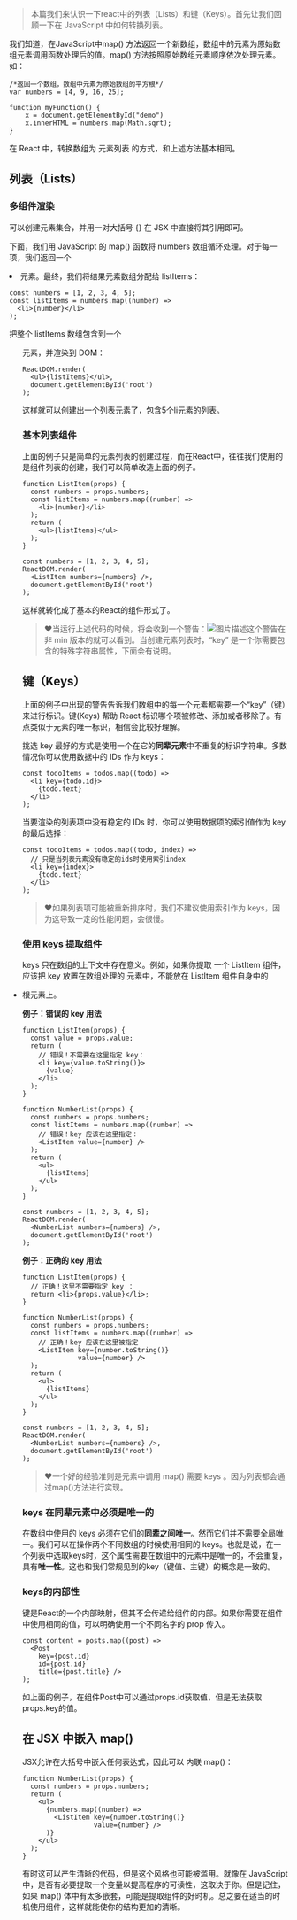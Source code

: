 >本篇我们来认识一下react中的列表（Lists）和键（Keys）。首先让我们回顾一下在 JavaScript 中如何转换列表。

我们知道，在JavaScript中map() 方法返回一个新数组，数组中的元素为原始数组元素调用函数处理后的值。map() 方法按照原始数组元素顺序依次处理元素。如：
```
/*返回一个数组，数组中元素为原始数组的平方根*/
var numbers = [4, 9, 16, 25];

function myFunction() {
    x = document.getElementById("demo")
    x.innerHTML = numbers.map(Math.sqrt);
}
```
在 React 中，转换数组为 元素列表 的方式，和上述方法基本相同。

## 列表（Lists）

### 多组件渲染

可以创建元素集合，并用一对大括号 {} 在 JSX 中直接将其引用即可。

下面，我们用 JavaScript 的 map() 函数将 numbers 数组循环处理。对于每一项，我们返回一个 <li> 元素。最终，我们将结果元素数组分配给 listItems：
```
const numbers = [1, 2, 3, 4, 5];
const listItems = numbers.map((number) =>
  <li>{number}</li>
);
```
把整个 listItems 数组包含到一个 <ul> 元素，并渲染到 DOM：
```
ReactDOM.render(
  <ul>{listItems}</ul>,
  document.getElementById('root')
);
```
这样就可以创建出一个列表元素了，包含5个li元素的列表。

### 基本列表组件

上面的例子只是简单的元素列表的创建过程，而在React中，往往我们使用的是组件列表的创建，我们可以简单改造上面的例子。
```
function ListItem(props) {
  const numbers = props.numbers;
  const listItems = numbers.map((number) =>
    <li>{number}</li>
  );
  return (
    <ul>{listItems}</ul>
  );
}

const numbers = [1, 2, 3, 4, 5];
ReactDOM.render(
  <ListItem numbers={numbers} />,
  document.getElementById('root')
);
```
这样就转化成了基本的React的组件形式了。
> ❤当运行上述代码的时候，将会收到一个警告：![图片描述][1]这个警告在非 min 版本的就可以看到。当创建元素列表时，“key” 是一个你需要包含的特殊字符串属性，下面会有说明。


  [1]: https://segmentfault.com/img/bVT4IZ?w=560&h=77

## 键（Keys）

上面的例子中出现的警告告诉我们数组中的每一个元素都需要一个“key”（键）来进行标识。键(Keys) 帮助 React 标识哪个项被修改、添加或者移除了。有点类似于元素的唯一标识，相信会比较好理解。

挑选 key 最好的方式是使用一个在它的**同辈元素**中不重复的标识字符串。多数情况你可以使用数据中的 IDs 作为 keys：
```
const todoItems = todos.map((todo) =>
  <li key={todo.id}>
    {todo.text}
  </li>
);
```

当要渲染的列表项中没有稳定的 IDs 时，你可以使用数据项的索引值作为 key 的最后选择：
```
const todoItems = todos.map((todo, index) =>
  // 只是当列表元素没有稳定的ids时使用索引index
  <li key={index}>
    {todo.text}
  </li>
);
```
> ❤如果列表项可能被重新排序时，我们不建议使用索引作为 keys，因为这导致一定的性能问题，会很慢。

### 使用 keys 提取组件

keys 只在数组的上下文中存在意义。例如，如果你提取 一个 ListItem 组件，应该把 key 放置在数组处理的 <ListItem /> 元素中，不能放在 ListItem 组件自身中的 <li> 根元素上。

**例子：错误的 key 用法**
```
function ListItem(props) {
  const value = props.value;
  return (
    // 错误！不需要在这里指定 key：
    <li key={value.toString()}>
      {value}
    </li>
  );
}

function NumberList(props) {
  const numbers = props.numbers;
  const listItems = numbers.map((number) =>
    // 错误！key 应该在这里指定：
    <ListItem value={number} />
  );
  return (
    <ul>
      {listItems}
    </ul>
  );
}

const numbers = [1, 2, 3, 4, 5];
ReactDOM.render(
  <NumberList numbers={numbers} />,
  document.getElementById('root')
);
```

**例子：正确的 key 用法**
```
function ListItem(props) {
  // 正确！这里不需要指定 key ：
  return <li>{props.value}</li>;
}

function NumberList(props) {
  const numbers = props.numbers;
  const listItems = numbers.map((number) =>
    // 正确！key 应该在这里被指定
    <ListItem key={number.toString()}
              value={number} />
  );
  return (
    <ul>
      {listItems}
    </ul>
  );
}

const numbers = [1, 2, 3, 4, 5];
ReactDOM.render(
  <NumberList numbers={numbers} />,
  document.getElementById('root')
);
```
> ❤一个好的经验准则是元素中调用 map() 需要 keys 。因为列表都会通过map()方法进行实现。

### keys 在同辈元素中必须是唯一的

在数组中使用的 keys 必须在它们的**同辈之间唯一**。然而它们并不需要全局唯一。我们可以在操作两个不同数组的时候使用相同的 keys。也就是说，在一个列表中选取keys时，这个属性需要在数组中的元素中是唯一的，不会重复，具有**唯一性**。这也和我们常规见到的key（键值、主键）的概念是一致的。

### keys的内部性

键是React的一个内部映射，但其不会传递给组件的内部。如果你需要在组件中使用相同的值，可以明确使用一个不同名字的 prop 传入。
```
const content = posts.map((post) =>
  <Post
    key={post.id}
    id={post.id}
    title={post.title} />
);
```
如上面的例子，在组件Post中可以通过props.id获取值，但是无法获取props.key的值。

## 在 JSX 中嵌入 map()

JSX允许在大括号中嵌入任何表达式，因此可以 内联 map()：
```
function NumberList(props) {
  const numbers = props.numbers;
  return (
    <ul>
      {numbers.map((number) =>
        <ListItem key={number.toString()}
                  value={number} />
      )}
    </ul>
  );
}
```
有时这可以产生清晰的代码，但是这个风格也可能被滥用。就像在 JavaScript 中，是否有必要提取一个变量以提高程序的可读性，这取决于你。但是记住，如果 map() 体中有太多嵌套，可能是提取组件的好时机。总之要在适当的时机使用组件，这样就能使你的结构更加的清晰。
